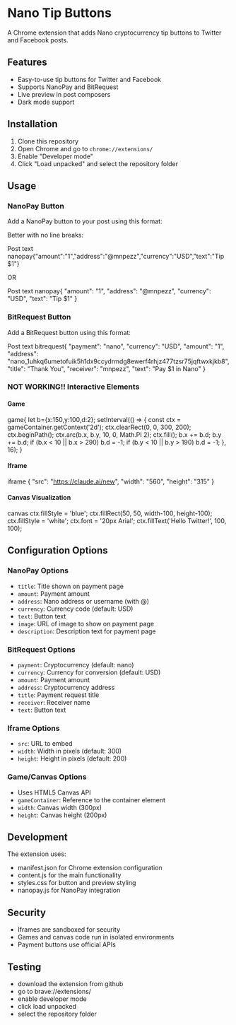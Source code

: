 # Nano Tip Buttons

A Chrome extension that adds Nano cryptocurrency tip buttons to Twitter and Facebook posts.

## Features
- Easy-to-use tip buttons for Twitter and Facebook
- Supports NanoPay and BitRequest
- Live preview in post composers
- Dark mode support

## Installation

1. Clone this repository
2. Open Chrome and go to `chrome://extensions/`
3. Enable "Developer mode"
4. Click "Load unpacked" and select the repository folder

## Usage

### NanoPay Button

Add a NanoPay button to your post using this format:

Better with no line breaks:

Post text nanopay{"amount":"1","address":"@mnpezz","currency":"USD","text":"Tip $1"}

 OR
 
Post text
nanopay{
  "amount": "1",
  "address": "@mnpezz",
  "currency": "USD",
  "text": "Tip $1"
}

### BitRequest Button

Add a BitRequest button using this format:

Post text
bitrequest{
"payment": "nano",
"currency": "USD",
"amount": "1",
"address": "nano_1uhkq6umetofuik5h1dx9ccydrmdg8ewerf4rhjz477tzsr75jqftwxkjkb8",
"title": "Thank You",
"receiver": "mnpezz",
"text": "Pay $1 in Nano"
}


### NOT WORKING!! Interactive Elements

#### Game
game{
let b={x:150,y:100,d:2};
setInterval(() => {
const ctx = gameContainer.getContext('2d');
ctx.clearRect(0, 0, 300, 200);
ctx.beginPath();
ctx.arc(b.x, b.y, 10, 0, Math.PI 2);
ctx.fill();
b.x += b.d;
b.y += b.d;
if (b.x < 10 || b.x > 290) b.d = -1;
if (b.y < 10 || b.y > 190) b.d = -1;
}, 16);
}


#### Iframe
iframe
{
"src": "https://claude.ai/new",
"width": "560",
"height": "315"
}


#### Canvas Visualization
canvas
ctx.fillStyle = 'blue';
ctx.fillRect(50, 50, width-100, height-100);
ctx.fillStyle = 'white';
ctx.font = '20px Arial';
ctx.fillText('Hello Twitter!', 100, 100);

## Configuration Options

### NanoPay Options
- `title`: Title shown on payment page
- `amount`: Payment amount
- `address`: Nano address or username (with @)
- `currency`: Currency code (default: USD)
- `text`: Button text
- `image`: URL of image to show on payment page
- `description`: Description text for payment page

### BitRequest Options
- `payment`: Cryptocurrency (default: nano)
- `currency`: Currency for conversion (default: USD)
- `amount`: Payment amount
- `address`: Cryptocurrency address
- `title`: Payment request title
- `receiver`: Receiver name
- `text`: Button text

### Iframe Options
- `src`: URL to embed
- `width`: Width in pixels (default: 300)
- `height`: Height in pixels (default: 200)

### Game/Canvas Options
- Uses HTML5 Canvas API
- `gameContainer`: Reference to the container element
- `width`: Canvas width (300px)
- `height`: Canvas height (200px)

## Development

The extension uses:
- manifest.json for Chrome extension configuration
- content.js for the main functionality
- styles.css for button and preview styling
- nanopay.js for NanoPay integration

## Security

- Iframes are sandboxed for security
- Games and canvas code run in isolated environments
- Payment buttons use official APIs

## Testing

- download the extension from github
- go to brave://extensions/
- enable developer mode
- click load unpacked
- select the repository folder
